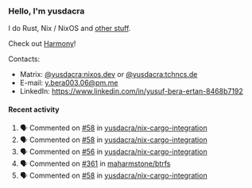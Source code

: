 ### Hello, I'm yusdacra

I do Rust, Nix / NixOS and [other stuff](https://yusdacra.gitlab.io/about).

Check out [Harmony](https://github.com/harmony-development)!

Contacts:
- Matrix: [@yusdacra:nixos.dev](https://matrix.to/#/@yusdacra:nixos.dev) or [@yusdacra:tchncs.de](https://matrix.to/#/@yusdacra:tchncs.de)
- E-mail: y.bera003.06@pm.me
- LinkedIn: https://www.linkedin.com/in/yusuf-bera-ertan-8468b7192

#### Recent activity

<!--START_SECTION:activity-->
1. 🗣 Commented on [#58](https://github.com/yusdacra/nix-cargo-integration/issues/58) in [yusdacra/nix-cargo-integration](https://github.com/yusdacra/nix-cargo-integration)
2. 🗣 Commented on [#58](https://github.com/yusdacra/nix-cargo-integration/issues/58) in [yusdacra/nix-cargo-integration](https://github.com/yusdacra/nix-cargo-integration)
3. 🗣 Commented on [#56](https://github.com/yusdacra/nix-cargo-integration/issues/56) in [yusdacra/nix-cargo-integration](https://github.com/yusdacra/nix-cargo-integration)
4. 🗣 Commented on [#361](https://github.com/maharmstone/btrfs/issues/361) in [maharmstone/btrfs](https://github.com/maharmstone/btrfs)
5. 🗣 Commented on [#58](https://github.com/yusdacra/nix-cargo-integration/issues/58) in [yusdacra/nix-cargo-integration](https://github.com/yusdacra/nix-cargo-integration)
<!--END_SECTION:activity-->
